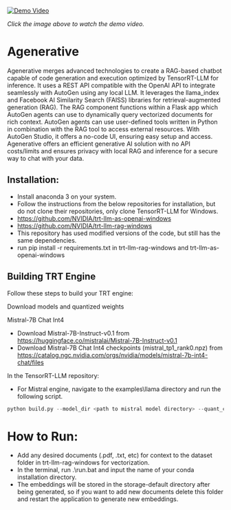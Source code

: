 [![Demo Video](https://i.ytimg.com/an_webp/lG6T68h8yko/mqdefault_6s.webp?du=3000&sqp=CNjkxLEG&rs=AOn4CLBolG_PUMNJbOYlZXHvgx-IOTdKtw)](https://www.youtube.com/watch?v=lG6T68h8yko)

*Click the image above to watch the demo video.*

# Agenerative
Agenerative merges advanced technologies to create a RAG-based chatbot capable of code generation and execution optimized by TensorRT-LLM for inference. It uses a REST API compatible with the OpenAI API to integrate seamlessly with AutoGen using any local LLM. It leverages the llama_index and Facebook AI Similarity Search (FAISS) libraries for retrieval-augmented generation (RAG). The RAG component functions within a Flask app which AutoGen agents can use to dynamically query vectorized documents for rich context. AutoGen agents can use user-defined tools written in Python in combination with the RAG tool to access external resources. With AutoGen Studio, it offers a no-code UI, ensuring easy setup and access. Agenerative offers an efficient generative AI solution with no API costs/limits and ensures privacy with local RAG and inference for a secure way to chat with your data.

## Installation:
- Install anaconda 3 on your system.
- Follow the instructions from the below repositories for installation, but do not clone their repositories, only clone TensorRT-LLM for Windows.
- https://github.com/NVIDIA/trt-llm-as-openai-windows
- https://github.com/NVIDIA/trt-llm-rag-windows
- This repository has used modified versions of the code, but still has the same dependencies.
- run pip install -r requirements.txt in trt-llm-rag-windows and trt-llm-as-openai-windows

## Building TRT Engine
Follow these steps to build your TRT engine:

Download models and quantized weights

Mistral-7B Chat Int4
- Download Mistral-7B-Instruct-v0.1 from https://huggingface.co/mistralai/Mistral-7B-Instruct-v0.1
- Download Mistral-7B Chat Int4 checkpoints (mistral_tp1_rank0.npz) from https://catalog.ngc.nvidia.com/orgs/nvidia/models/mistral-7b-int4-chat/files

In the TensorRT-LLM repository:
- For Mistral engine, navigate to the examples\llama directory and run the following script.
```python
python build.py --model_dir <path to mistral model directory> --quant_ckpt_path <path to mistral_tp1_rank0.npz file> --dtype float16 --use_gpt_attention_plugin float16 --use_gemm_plugin float16 --use_weight_only --weight_only_precision int4_awq --per_group --enable_context_fmha --max_batch_size 1 --max_input_len 3500 --max_output_len 1024 --output_dir <TRT engine folder>
```

# How to Run:
- Add any desired documents (.pdf, .txt, etc) for context to the dataset folder in trt-llm-rag-windows for vectorization. 
- In the terminal, run .\run.bat and input the name of your conda installation directory.
- The embeddings will be stored in the storage-default directory after being generated, so if you want to add new documents delete this folder and restart the application to generate new embeddings.
